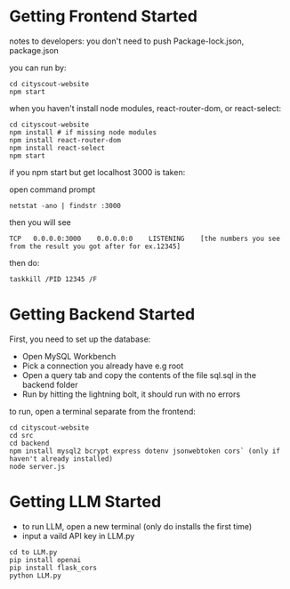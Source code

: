 # Getting Frontend Started
notes to developers: you don't need to push Package-lock.json, package.json

you can run by:
```
cd cityscout-website
npm start
```

when you haven't install node modules, react-router-dom, or react-select:
```
cd cityscout-website
npm install # if missing node modules
npm install react-router-dom
npm install react-select
npm start
```

if you npm start but get localhost 3000 is taken:

open command prompt
```
netstat -ano | findstr :3000
```
then you will see
```
TCP   0.0.0.0:3000    0.0.0.0:0    LISTENING    [the numbers you see from the result you got after for ex.12345]
```
then do:
```
taskkill /PID 12345 /F
```

# Getting Backend Started

First, you need to set up the database:

- Open MySQL Workbench
- Pick a connection you already have e.g root
- Open a query tab and copy the contents of the file sql.sql in the backend folder
- Run by hitting the lightning bolt, it should run with no errors

to run, open a terminal separate from the frontend:

```
cd cityscout-website
cd src
cd backend
npm install mysql2 bcrypt express dotenv jsonwebtoken cors` (only if haven't already installed)
node server.js
```

# Getting LLM Started

- to run LLM,  open a new terminal (only do installs the first time)
- input a vaild API key in LLM.py
```
cd to LLM.py
pip install openai
pip install flask_cors
python LLM.py
```
